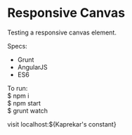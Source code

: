 # Responsive Canvas   

Testing a responsive canvas element.  

Specs:
  * Grunt  
  * AngularJS   
  * ES6

To run:   
    $ npm i  
    $ npm start   
    $ grunt watch   

visit localhost:${Kaprekar's constant}
